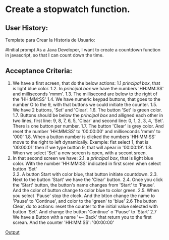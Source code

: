 # Create a stopwatch function. 

## User History:

Template para Crear la Historia de Usuario:

#Initial prompt
As a Java Developer,
I want to create a countdown function in javascript,
so that I can count down the time.

## Acceptance Criteria:

1. We have a first screen, that do the below actions:
	1.1 *principal box*, that is light blue color. 
	1.2. In *principal box* we have the numbers 'HH:MM:SS' and milliseconds 'mmm'.
	1.3. The millisecond are below to the right of the 'HH:MM:SS' 
	1.4. We have numeric keypad buttons, that goes to the number O to the 9, with that buttons we could initiate the counter. 
	1.5. We have 2 buttons, 'Set' and 'Clear'. 
	1.6. The button 'Set' is green color.
	1.7. Buttons should be below the *principal box* and alligned each other in two lines, first line: 9, 8, 7, 6, 5, 'Clear' and second line: 0, 1, 2, 3, 4, 'Set'. There is one button per number.
	1.7. The button 'Clear' is grey color. And reset the number 'HH:MM:SS' to '00:00:00' and milliseconds 'mmm' to '000'
	1.8. When a button number is clicked the numbers 'HH:MM:SS' move to the right to left dynamically. Exemple: fist select 1, that is '00:00:01' then if we type button 9, that will apear in '00:00:19'.
	1.8. When we select 'Set' a new screen is open, with a secont sreen. 
2. In that second screen we have: 
	2.1. a *principal box*, that is light blue color. With the number 'HH:MM:SS' indicated in first scren when select button 'Set'   
	2.2. A  button Start with color blue, that button initiate countdown.
	2.3. Next to the button 'Start' we have the 'Clear' button.
	2.4. Once you click the 'Start' button, the button's name changes from 'Start' to 'Pause'. And the color of button change to color blue to color green.
	2.5. When you select 'Pause' stop the clock. And the btton change the name to 'Pause' to 'Continue', and color to the 'green' to 'blue'
	2.6 The button Clear, do to actions: reset the counter to the initial value selected with button 'Set'. And change the button 'Continue' o 'Pause' to 'Start'
	2.7 We have a Button with a name '<-- Back' that return you to the first screan. And the counter 'HH:MM:SS': '00:00:00' 


[Output](https://chat.openai.com/share/edb70d8c-f3d4-4e99-a3e6-2cf7b4467f49)
